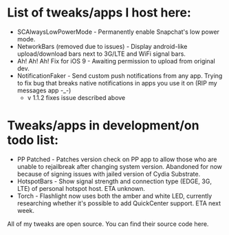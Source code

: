 # List of tweaks/apps I host here:
- SCAlwaysLowPowerMode - Permanently enable Snapchat's low power mode.
- NetworkBars (removed due to issues) - Display android-like upload/download bars next to 3G/LTE and WiFi signal bars.
- Ah! Ah! Ah! Fix for iOS 9 - Awaiting permission to upload from original dev.
- NotificationFaker - Send custom push notifications from any app. Trying to fix bug that breaks native notifications in apps you use it on (RIP my messages app -_-)
   - v 1.1.2 fixes issue described above

# Tweaks/apps in development/on todo list:
- PP Patched - Patches version check on PP app to allow those who are unable to rejailbreak after changing system version. Abandoned for now because of signing issues with jailed version of Cydia Substrate.
- HotspotBars - Show signal strength and connection type (EDGE, 3G, LTE) of personal hotspot host. ETA unknown.
- Torch - Flashlight now uses both the amber and white LED, currently researching whether it's possible to add QuickCenter support. ETA next week.


All of my tweaks are open source. You can find their source code here.
